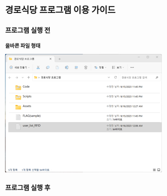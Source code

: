 # 경로식당 프로그램 이용 가이드
## 프로그램 실행 전
### 올바른 파일 형태
![correct image](https://github.com/bug4tti16/wooman-restraunt-AIO/blob/main/Assets/Correct!!.png)
## 프로그램 실행 후
